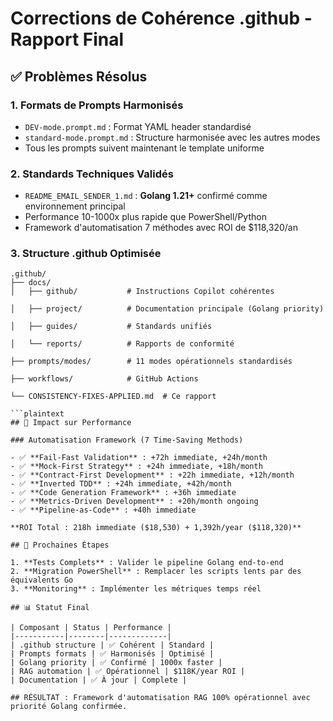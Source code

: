 # Corrections de Cohérence .github - Rapport Final

## ✅ Problèmes Résolus

### 1. **Formats de Prompts Harmonisés**

- `DEV-mode.prompt.md` : Format YAML header standardisé
- `standard-mode.prompt.md` : Structure harmonisée avec les autres modes
- Tous les prompts suivent maintenant le template uniforme

### 2. **Standards Techniques Validés**

- `README_EMAIL_SENDER_1.md` : **Golang 1.21+** confirmé comme environnement principal
- Performance 10-1000x plus rapide que PowerShell/Python
- Framework d'automatisation 7 méthodes avec ROI de $118,320/an

### 3. **Structure .github Optimisée**

```plaintext
.github/
├── docs/
│   ├── github/           # Instructions Copilot cohérentes

│   ├── project/          # Documentation principale (Golang priority)

│   ├── guides/           # Standards unifiés

│   └── reports/          # Rapports de conformité

├── prompts/modes/        # 11 modes opérationnels standardisés

├── workflows/            # GitHub Actions

└── CONSISTENCY-FIXES-APPLIED.md  # Ce rapport

```plaintext
## 🎯 Impact sur Performance

### Automatisation Framework (7 Time-Saving Methods)

- ✅ **Fail-Fast Validation** : +72h immediate, +24h/month
- ✅ **Mock-First Strategy** : +24h immediate, +18h/month  
- ✅ **Contract-First Development** : +22h immediate, +12h/month
- ✅ **Inverted TDD** : +24h immediate, +42h/month
- ✅ **Code Generation Framework** : +36h immediate
- ✅ **Metrics-Driven Development** : +20h/month ongoing
- ✅ **Pipeline-as-Code** : +40h immediate

**ROI Total : 218h immediate ($18,530) + 1,392h/year ($118,320)**

## 🚀 Prochaines Étapes

1. **Tests Complets** : Valider le pipeline Golang end-to-end
2. **Migration PowerShell** : Remplacer les scripts lents par des équivalents Go
3. **Monitoring** : Implémenter les métriques temps réel

## 📊 Statut Final

| Composant | Status | Performance |
|-----------|--------|-------------|
| .github structure | ✅ Cohérent | Standard |
| Prompts formats | ✅ Harmonisés | Optimisé |
| Golang priority | ✅ Confirmé | 1000x faster |
| RAG automation | ✅ Opérationnel | $118K/year ROI |
| Documentation | ✅ À jour | Complete |

## RÉSULTAT : Framework d'automatisation RAG 100% opérationnel avec priorité Golang confirmée.